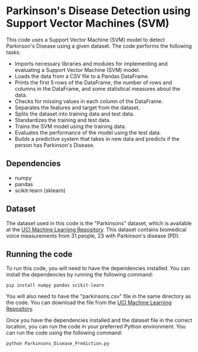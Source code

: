 # Parkinson's Disease Detection using Support Vector Machines (SVM)

This code uses a Support Vector Machine (SVM) model to detect Parkinson's Disease using a given dataset. The code performs the following tasks:

- Imports necessary libraries and modules for implementing and evaluating a Support Vector Machine (SVM) model.
- Loads the data from a CSV file to a Pandas DataFrame.
- Prints the first 5 rows of the DataFrame, the number of rows and columns in the DataFrame, and some statistical measures about the data.
- Checks for missing values in each column of the DataFrame.
- Separates the features and target from the dataset.
- Splits the dataset into training data and test data.
- Standardizes the training and test data.
- Trains the SVM model using the training data.
- Evaluates the performance of the model using the test data.
- Builds a predictive system that takes in new data and predicts if the person has Parkinson's Disease.

## Dependencies
- numpy
- pandas
- scikit-learn (sklearn)

## Dataset
The dataset used in this code is the "Parkinsons" dataset, which is available at the [UCI Machine Learning Repository](https://archive.ics.uci.edu/ml/datasets/parkinsons). This dataset contains biomedical voice measurements from 31 people, 23 with Parkinson's disease (PD).

## Running the code
To run this code, you will need to have the dependencies installed. You can install the dependencies by running the following command:

```
pip install numpy pandas scikit-learn
```

You will also need to have the "parkinsons.csv" file in the same directory as the code. You can download the file from the [UCI Machine Learning Repository](https://archive.ics.uci.edu/ml/datasets/parkinsons).

Once you have the dependencies installed and the dataset file in the correct location, you can run the code in your preferred Python environment. You can run the code using the following command:

```
python Parkinsons_Disease_Prediction.py
```